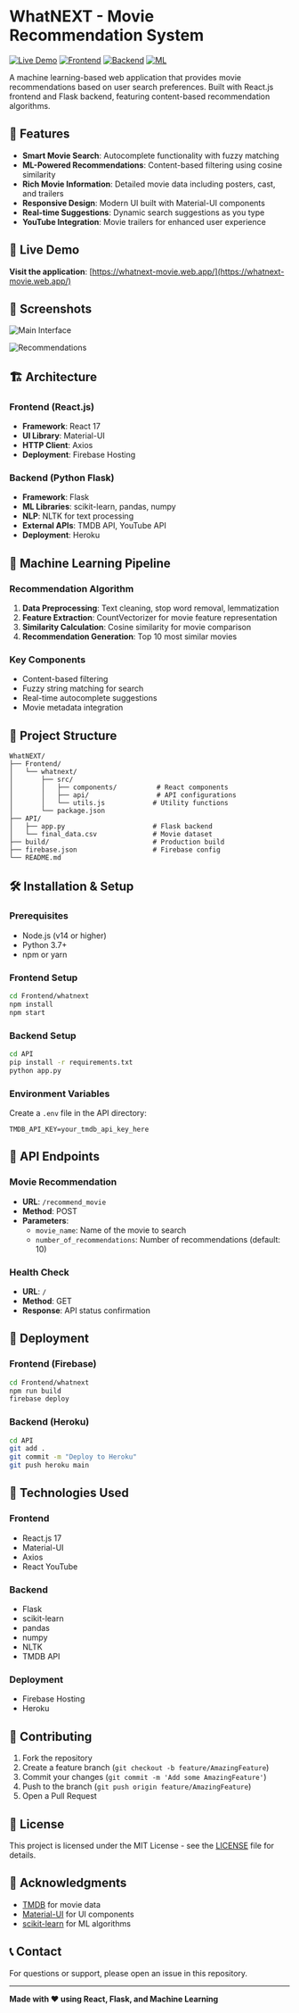 # WhatNEXT - Movie Recommendation System

[![Live Demo](https://img.shields.io/badge/Live%20Demo-WhatNEXT-brightgreen)](https://whatnext-movie.web.app/)
[![Frontend](https://img.shields.io/badge/Frontend-React-blue)](https://reactjs.org/)
[![Backend](https://img.shields.io/badge/Backend-Flask-red)](https://flask.palletsprojects.com/)
[![ML](https://img.shields.io/badge/ML-scikit--learn-orange)](https://scikit-learn.org/)

A machine learning-based web application that provides movie recommendations based on user search preferences. Built with React.js frontend and Flask backend, featuring content-based recommendation algorithms.

## 🌟 Features

- **Smart Movie Search**: Autocomplete functionality with fuzzy matching
- **ML-Powered Recommendations**: Content-based filtering using cosine similarity
- **Rich Movie Information**: Detailed movie data including posters, cast, and trailers
- **Responsive Design**: Modern UI built with Material-UI components
- **Real-time Suggestions**: Dynamic search suggestions as you type
- **YouTube Integration**: Movie trailers for enhanced user experience

## 🚀 Live Demo

**Visit the application**: [https://whatnext-movie.web.app/](https://whatnext-movie.web.app/)

## 📸 Screenshots

![Main Interface](https://user-images.githubusercontent.com/27896839/175828438-51e9a3a5-e495-4294-a789-8ff2361e4030.png)

![Recommendations](https://user-images.githubusercontent.com/27896839/175828532-f9a8257e-db9c-451e-9ba6-1a79d06cc335.png)

## 🏗️ Architecture

### Frontend (React.js)
- **Framework**: React 17
- **UI Library**: Material-UI
- **HTTP Client**: Axios
- **Deployment**: Firebase Hosting

### Backend (Python Flask)
- **Framework**: Flask
- **ML Libraries**: scikit-learn, pandas, numpy
- **NLP**: NLTK for text processing
- **External APIs**: TMDB API, YouTube API
- **Deployment**: Heroku

## 🧠 Machine Learning Pipeline

### Recommendation Algorithm
1. **Data Preprocessing**: Text cleaning, stop word removal, lemmatization
2. **Feature Extraction**: CountVectorizer for movie feature representation
3. **Similarity Calculation**: Cosine similarity for movie comparison
4. **Recommendation Generation**: Top 10 most similar movies

### Key Components
- Content-based filtering
- Fuzzy string matching for search
- Real-time autocomplete suggestions
- Movie metadata integration

## 📁 Project Structure

```
WhatNEXT/
├── Frontend/
│   └── whatnext/
│       ├── src/
│       │   ├── components/          # React components
│       │   ├── api/                 # API configurations
│       │   └── utils.js            # Utility functions
│       └── package.json
├── API/
│   ├── app.py                      # Flask backend
│   └── final_data.csv              # Movie dataset
├── build/                          # Production build
├── firebase.json                   # Firebase config
└── README.md
```

## 🛠️ Installation & Setup

### Prerequisites
- Node.js (v14 or higher)
- Python 3.7+
- npm or yarn

### Frontend Setup
```bash
cd Frontend/whatnext
npm install
npm start
```

### Backend Setup
```bash
cd API
pip install -r requirements.txt
python app.py
```

### Environment Variables
Create a `.env` file in the API directory:
```env
TMDB_API_KEY=your_tmdb_api_key_here
```

## 🔧 API Endpoints

### Movie Recommendation
- **URL**: `/recommend_movie`
- **Method**: POST
- **Parameters**:
  - `movie_name`: Name of the movie to search
  - `number_of_recommendations`: Number of recommendations (default: 10)

### Health Check
- **URL**: `/`
- **Method**: GET
- **Response**: API status confirmation

## 🚀 Deployment

### Frontend (Firebase)
```bash
cd Frontend/whatnext
npm run build
firebase deploy
```

### Backend (Heroku)
```bash
cd API
git add .
git commit -m "Deploy to Heroku"
git push heroku main
```

## 🧪 Technologies Used

### Frontend
- React.js 17
- Material-UI
- Axios
- React YouTube

### Backend
- Flask
- scikit-learn
- pandas
- numpy
- NLTK
- TMDB API

### Deployment
- Firebase Hosting
- Heroku

## 🤝 Contributing

1. Fork the repository
2. Create a feature branch (`git checkout -b feature/AmazingFeature`)
3. Commit your changes (`git commit -m 'Add some AmazingFeature'`)
4. Push to the branch (`git push origin feature/AmazingFeature`)
5. Open a Pull Request

## 📝 License

This project is licensed under the MIT License - see the [LICENSE](LICENSE) file for details.

## 🙏 Acknowledgments

- [TMDB](https://www.themoviedb.org/) for movie data
- [Material-UI](https://material-ui.com/) for UI components
- [scikit-learn](https://scikit-learn.org/) for ML algorithms

## 📞 Contact

For questions or support, please open an issue in this repository.

---

**Made with ❤️ using React, Flask, and Machine Learning**
